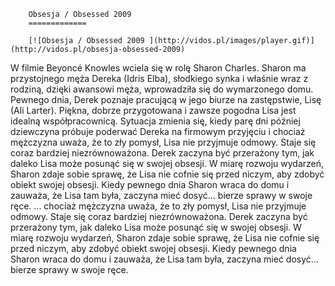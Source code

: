 
        Obsesja / Obsessed 2009 
        =============
        
        [![Obsesja / Obsessed 2009 ](http://vidos.pl/images/player.gif)](http://vidos.pl/obsesja-obsessed-2009)
        
        
 W filmie Beyoncé Knowles wciela się w rolę Sharon Charles. Sharon ma przystojnego męża Dereka (Idris Elba), słodkiego synka i właśnie wraz z rodziną, dzięki awansowi męża, wprowadziła się do wymarzonego domu. Pewnego dnia, Derek poznaje pracującą w jego biurze na zastępstwie, Lisę (Ali Larter). Piękna, dobrze przygotowana i zawsze pogodna Lisa jest idealną współpracownicą. Sytuacja zmienia się, kiedy parę dni później dziewczyna próbuje poderwać Dereka na firmowym przyjęciu i chociaż mężczyzna uważa, że to zły pomysł, Lisa nie przyjmuje odmowy. Staje się coraz bardziej niezrównoważona. Derek zaczyna być przerażony tym, jak daleko Lisa może posunąć się w swojej obsesji. W miarę rozwoju wydarzeń, Sharon zdaje sobie sprawę, że Lisa nie cofnie się przed niczym, aby zdobyć obiekt swojej obsesji. Kiedy pewnego dnia Sharon wraca do domu i zauważa, że Lisa tam była, zaczyna mieć dosyć... bierze sprawy w swoje ręce.  ... chociaż mężczyzna uważa, że to zły pomysł, Lisa nie przyjmuje odmowy. Staje się coraz bardziej niezrównoważona. Derek zaczyna być przerażony tym, jak daleko Lisa może posunąć się w swojej obsesji. W miarę rozwoju wydarzeń, Sharon zdaje sobie sprawę, że Lisa nie cofnie się przed niczym, aby zdobyć obiekt swojej obsesji. Kiedy pewnego dnia Sharon wraca do domu i zauważa, że Lisa tam była, zaczyna mieć dosyć... bierze sprawy w swoje ręce.
    